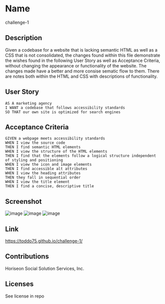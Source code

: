 # Name

challenge-1

## Description

Given a codebase for a website that is lacking semantic HTML as well as a CSS that is not consolidated, the changes found within this file demonstrate 
the wishes found in the following User Story as well as Acceptance Criteria, without changing the appearance or functionality of the website. The changes
made have a better and more consise sematic flow to them.  There are notes both within the HTML and CSS with descriptions of functionality.

## User Story

```
AS A marketing agency
I WANT a codebase that follows accessibility standards
SO THAT our own site is optimized for search engines
```

## Acceptance Criteria

```
GIVEN a webpage meets accessibility standards
WHEN I view the source code
THEN I find semantic HTML elements
WHEN I view the structure of the HTML elements
THEN I find that the elements follow a logical structure independent of styling and positioning
WHEN I view the icon and image elements
THEN I find accessible alt attributes
WHEN I view the heading attributes
THEN they fall in sequential order
WHEN I view the title element
THEN I find a concise, descriptive title
```
## Screenshot

![image](https://github.com/toddo75/challenge-1/assets/139024688/a2d66166-0258-4091-b8e9-d8092620d8be)
![image](https://github.com/toddo75/challenge-1/assets/139024688/af387454-0a16-41d0-a1f1-16d68a8a4a73)
![image](https://github.com/toddo75/challenge-1/assets/139024688/54836b1c-0d81-4f1a-9ebe-02140930a385)

## Link

https://toddo75.github.io/challenge-1/

## Contributions

Horiseon Social Solution Services, Inc.

## Licenses

See license in repo





